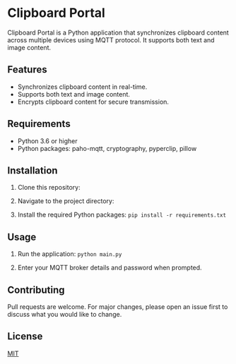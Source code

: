 # Clipboard Portal

Clipboard Portal is a Python application that synchronizes clipboard content across multiple devices using MQTT protocol. It supports both text and image content.

## Features

- Synchronizes clipboard content in real-time.
- Supports both text and image content.
- Encrypts clipboard content for secure transmission.

## Requirements

- Python 3.6 or higher
- Python packages: paho-mqtt, cryptography, pyperclip, pillow

## Installation

1. Clone this repository:

2. Navigate to the project directory:

3. Install the required Python packages:
`pip install -r requirements.txt`

## Usage

1. Run the application:
`python main.py`

2. Enter your MQTT broker details and password when prompted.

## Contributing

Pull requests are welcome. For major changes, please open an issue first to discuss what you would like to change.

## License

[MIT](https://choosealicense.com/licenses/mit/)